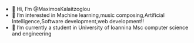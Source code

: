 - 👋 Hi, I’m @MaximosKalaitzoglou
- 👀 I’m interested in Machine learning,music composing,Artificial Intelligence,Software development,web development!!
- 🌱 I’m currently a student in University of Ioannina Msc computer science and engineering
<!---
- 💞️ I’m looking to collaborate on ...
- 📫 How to reach me ...
--->
<!---
MaximosKalaitzoglou/MaximosKalaitzoglou is a ✨ special ✨ repository because its `README.md` (this file) appears on your GitHub profile.
You can click the Preview link to take a look at your changes.
--->
